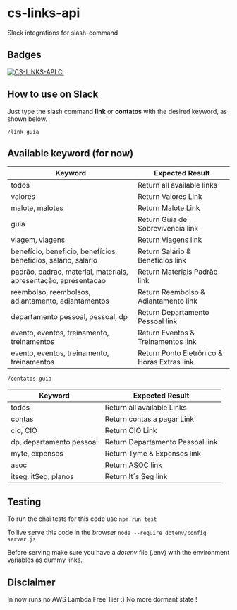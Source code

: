 # cs-links-api

Slack integrations for slash-command

## Badges

[![CS-LINKS-API CI](https://github.com/concretesolutions/cs-links-api/workflows/CS-LINKS-API%20CI/badge.svg)](https://github.com/concretesolutions/cs-links-api/actions?query=workflow%3A%22CS-LINKS-API+CI%22)
## How to use on Slack

Just type the slash command **link** or **contatos** with the desired keyword, as shown below.

`/link guia`

## Available keyword (for now)

| Keyword                                                         | Expected Result                             |
| --------------------------------------------------------------- | ------------------------------------------- |
| todos                                                           | Return all available links                  |
| valores                                                         | Return Valores Link                         |
| malote, malotes                                                 | Return Malote Link                          |
| guia                                                            | Return Guia de Sobrevivência link           |
| viagem, viagens                                                 | Return Viagens link                         |
| benefício, beneficio, benefícios, beneficios, salário, salario  | Return Salário & Benefícios link            |
| padrão, padrao, material, materiais, apresentação, apresentacao | Return Materiais Padrão link                |
| reembolso, reembolsos, adiantamento, adiantamentos              | Return Reembolso & Adiantamento link        |
| departamento pessoal, pessoal, dp                               | Return Departamento Pessoal     link        |
| evento, eventos, treinamento, treinamentos                      | Return Eventos & Treinamentos   link        |
| evento, eventos, treinamento, treinamentos                      | Return Ponto Eletrônico & Horas Extras link |

`/contatos guia`

| Keyword                                                         | Expected Result                             |
| --------------------------------------------------------------- | ------------------------------------------- |
| todos                                                           | Return all available Links                  |
| contas                                                          | Return contas a pagar Link                  |
| cio, CIO                                                        | Return CIO Link                             |
| dp, departamento pessoal                                        | Return Departamento Pessoal link            |
| myte, expenses                                                  | Return Tyme & Expenses link                 |
| asoc                                                            | Return ASOC link                            |
| itseg, itSeg, planos                                            | Return It´s Seg link                        |

## Testing

To run the chai tests for this code use
```npm run test```

To live serve this code in the browser
```node --require dotenv/config server.js```

Before serving make sure you have a _dotenv_ file (.env) with the environment variables as dummy links.

## **Disclaimer**

 In now runs no AWS Lambda Free Tier :) No more dormant state ! 
